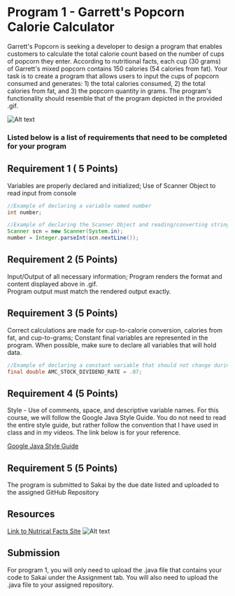 # Program 1 - Garrett's Popcorn Calorie Calculator

Garrett's Popcorn is seeking a developer to design a program that enables customers to calculate the total calorie count based on the number of cups of popcorn they enter. According to nutritional facts, each cup (30 grams) of Garrett's mixed popcorn contains 150 calories (54 calories from fat). Your task is to create a program that allows users to input the cups of popcorn consumed and generates: 1) the total calories consumed, 2) the total calories from fat, and 3) the popcorn quantity in grams. The program's functionality should resemble that of the program depicted in the provided .gif.


![Alt text](https://instructorc.github.io/site/slides/java/images/intro/program_one_gif.gif "Program 1 Execution Example")

### Listed below is a list of requirements that need to be completed for your program

## Requirement 1 ( 5 Points)

Variables are properly declared and initialized; Use of Scanner Object to read input from console
```java
//Example of declaring a variable named number
int number; 

//Example of declaring the Scanner Object and reading/converting string data into integer
Scanner scn = new Scanner(System.in);
number = Integer.parseInt(scn.nextLine()); 
```

## Requirement 2 (5 Points)
Input/Output of all necessary information; Program renders the format and content displayed above in .gif.  
Program output must match the rendered output exactly.


## Requirement 3 (5 Points)
Correct calculations are made for cup-to-calorie conversion, calories from fat, and cup-to-grams; Constant final variables are represented in the program.  When possible, make sure to declare all variables that will hold data.  
```java
//Example of declaring a constant variable that should not change during the runtime of program.
final double AMC_STOCK_DIVIDEND_RATE = .07;
```

## Requirement 4 (5 Points)
Style - Use of comments, space, and descriptive variable names.  For this course, we will follow the Google Java Style Guide.  You do not need to read the entire style guide, but rather follow the convention that I have used in class and in my videos.  The link below is for your reference.

[Google Java Style Guide](https://google.github.io/styleguide/javaguide.html)

## Requirement 5 (5 Points)
The program is submitted to Sakai by the due date listed and uploaded to the assigned GitHub Repository


## Resources
[Link to Nutrical Facts Site](https://www.nutritionix.com/i/garrett-popcorn-shops/garrett-mix/581d840270aa658137d9ddd6)
![Alt text](https://instructorc.github.io/site/slides/java/images/intro/garretts_nutritional_label.PNG "Garretts Nutritional Facts")

## Submission
For program 1, you will only need to upload the .java file that contains your code to Sakai under the Assignment tab. You will also need to upload the .java file to your assigned repository. 
